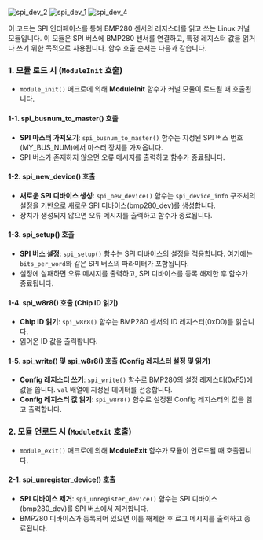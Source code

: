 ![spi_dev_2](https://github.com/user-attachments/assets/951f57e7-7ea1-4bc4-a7e4-3e4640f93cd9)
![spi_dev_1](https://github.com/user-attachments/assets/5c0d8c63-acd5-4fa7-bcd5-a80e1c665009)
![spi_dev_4](https://github.com/user-attachments/assets/dca1ae1c-02d6-4386-83e5-41c10642d110)

이 코드는 SPI 인터페이스를 통해 BMP280 센서의 레지스터를 읽고 쓰는 Linux 커널 모듈입니다. 이 모듈은 SPI 버스에 BMP280 센서를 연결하고, 특정 레지스터 값을 읽거나 쓰기 위한 목적으로 사용됩니다. 함수 호출 순서는 다음과 같습니다.

### 1. 모듈 로드 시 (`ModuleInit` 호출)
   - `module_init()` 매크로에 의해 **ModuleInit** 함수가 커널 모듈이 로드될 때 호출됩니다.

#### 1-1. **spi_busnum_to_master()** 호출
   - **SPI 마스터 가져오기**: `spi_busnum_to_master()` 함수는 지정된 SPI 버스 번호(MY_BUS_NUM)에서 마스터 장치를 가져옵니다.
   - SPI 버스가 존재하지 않으면 오류 메시지를 출력하고 함수가 종료됩니다.

#### 1-2. **spi_new_device()** 호출
   - **새로운 SPI 디바이스 생성**: `spi_new_device()` 함수는 `spi_device_info` 구조체의 설정을 기반으로 새로운 SPI 디바이스(bmp280_dev)를 생성합니다.
   - 장치가 생성되지 않으면 오류 메시지를 출력하고 함수가 종료됩니다.

#### 1-3. **spi_setup()** 호출
   - **SPI 버스 설정**: `spi_setup()` 함수는 SPI 디바이스의 설정을 적용합니다. 여기에는 `bits_per_word`와 같은 SPI 버스의 파라미터가 포함됩니다.
   - 설정에 실패하면 오류 메시지를 출력하고, SPI 디바이스를 등록 해제한 후 함수가 종료됩니다.

#### 1-4. **spi_w8r8()** 호출 (Chip ID 읽기)
   - **Chip ID 읽기**: `spi_w8r8()` 함수는 BMP280 센서의 ID 레지스터(0xD0)를 읽습니다.
   - 읽어온 ID 값을 출력합니다.

#### 1-5. **spi_write()** 및 **spi_w8r8()** 호출 (Config 레지스터 설정 및 읽기)
   - **Config 레지스터 쓰기**: `spi_write()` 함수로 BMP280의 설정 레지스터(0xF5)에 값을 씁니다. `val` 배열에 지정된 데이터를 전송합니다.
   - **Config 레지스터 값 읽기**: `spi_w8r8()` 함수로 설정된 Config 레지스터의 값을 읽고 출력합니다.

### 2. 모듈 언로드 시 (`ModuleExit` 호출)
   - `module_exit()` 매크로에 의해 **ModuleExit** 함수가 모듈이 언로드될 때 호출됩니다.

#### 2-1. **spi_unregister_device()** 호출
   - **SPI 디바이스 제거**: `spi_unregister_device()` 함수는 SPI 디바이스(bmp280_dev)를 SPI 버스에서 제거합니다.
   - BMP280 디바이스가 등록되어 있으면 이를 해제한 후 로그 메시지를 출력하고 종료됩니다.

